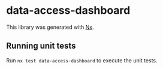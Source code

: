 # data-access-dashboard

This library was generated with [Nx](https://nx.dev).

## Running unit tests

Run `nx test data-access-dashboard` to execute the unit tests.

